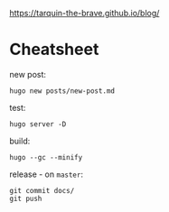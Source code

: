 https://tarquin-the-brave.github.io/blog/

# Cheatsheet

new post:

```
hugo new posts/new-post.md
```

test:

```
hugo server -D
```

build:

```
hugo --gc --minify
```

release - on `master`:

```
git commit docs/
git push
```


